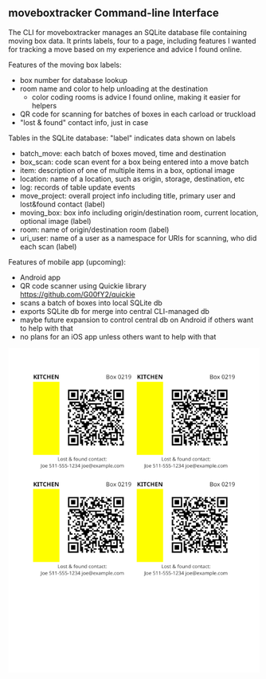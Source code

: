 moveboxtracker Command-line Interface
-------------------------------------

The CLI for moveboxtracker manages an SQLite database file containing moving
box data. It prints labels, four to a page, including features I wanted for
tracking a move based on my experience and advice I found online.

Features of the moving box labels:
* box number for database lookup
* room name and color to help unloading at the destination
  * color coding rooms is advice I found online, making it easier for helpers
* QR code for scanning for batches of boxes in each carload or truckload
* "lost & found" contact info, just in case

Tables in the SQLite database: "label" indicates data shown on labels
* batch_move: each batch of boxes moved, time and destination
* box_scan: code scan event for a box being entered into a move batch
* item: description of one of multiple items in a box, optional image
* location: name of a location, such as origin, storage, destination, etc
* log: records of table update events
* move_project: overall project info including title, primary user and lost&found contact (label)
* moving_box: box info including origin/destination room, current location, optional image (label)
* room: name of origin/destination room (label)
* uri_user: name of a user as a namespace for URIs for scanning, who did each scan (label)

Features of mobile app (upcoming):
* Android app
* QR code scanner using Quickie library https://github.com/G00fY2/quickie
* scans a batch of boxes into local SQLite db
* exports SQLite db for merge into central CLI-managed db
* maybe future expansion to control central db on Android if others want to help with that
* no plans for an iOS app unless others want to help with that

![example moving label printout page](doc/label-pdf-example.png "example moving label printout page")
